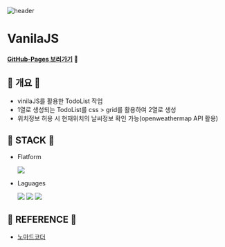 ![header](https://capsule-render.vercel.app/api?type=waving&color=auto&height=200&section=header&text=Seol's%20GitHub&fontSize=70)

# VanilaJS 
#### [GitHub-Pages 보러가기](https://yj-seol.github.io/VanilaJS/) 🔗



## :gem: 개요 :gem:

-   vinilaJS를 활용한 TodoList 작업
-   1열로 생성되는 TodoList를 css > grid를 활용하여 2열로 생성
- 위치정보 허용 시 현재위치의 날씨정보 확인 가능(openweathermap API 활용)


## :gem: STACK :gem:

-   Flatform

    <img src="https://img.shields.io/badge/VSCode-007ACC?style=flat-square&logo=VisualStudioCode&logoColor=white"/>

-   Laguages

    <img src="https://img.shields.io/badge/HTML5-E34F26?style=flat-square&logo=HTML5&logoColor=white"/> <img src="https://img.shields.io/badge/CSS3-1572B6?style=flat-square&logo=CSS3&logoColor=white"/> <img src="https://img.shields.io/badge/JavaScript-F7DF1E?style=flat-square&logo=JavaScript&logoColor=white"/>



## :gem: REFERENCE :gem:

-   <a href='https://nomadcoders.co/javascript-for-beginners/lobby'>노마드코더</a>
